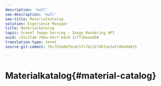 ```yaml
---
description: 'null'
seo-description: 'null'
seo-title: Materialkatalog
solution: Experience Manager
title: Materialkatalog
topic: Scene7 Image Serving - Image Rendering API
uuid: cd1c37a6-78ba-45c7-bdc0-1cff1beaa9b0
translation-type: tm+mt
source-git-commit: 7bc7b3a86fbcdc57cfdc31745fae3afc06e44b15

---
```



# Materialkatalog{#material-catalog}

